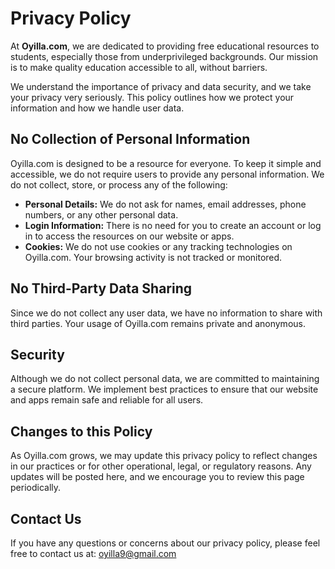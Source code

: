 # Privacy Policy

At **Oyilla.com**, we are dedicated to providing free educational resources to students, especially those from underprivileged backgrounds. Our mission is to make quality education accessible to all, without barriers.

We understand the importance of privacy and data security, and we take your privacy very seriously. This policy outlines how we protect your information and how we handle user data.

## No Collection of Personal Information

Oyilla.com is designed to be a resource for everyone. To keep it simple and accessible, we do not require users to provide any personal information. We do not collect, store, or process any of the following:

- **Personal Details:** We do not ask for names, email addresses, phone numbers, or any other personal data.
- **Login Information:** There is no need for you to create an account or log in to access the resources on our website or apps.
- **Cookies:** We do not use cookies or any tracking technologies on Oyilla.com. Your browsing activity is not tracked or monitored.

## No Third-Party Data Sharing

Since we do not collect any user data, we have no information to share with third parties. Your usage of Oyilla.com remains private and anonymous.

## Security

Although we do not collect personal data, we are committed to maintaining a secure platform. We implement best practices to ensure that our website and apps remain safe and reliable for all users.

## Changes to this Policy

As Oyilla.com grows, we may update this privacy policy to reflect changes in our practices or for other operational, legal, or regulatory reasons. Any updates will be posted here, and we encourage you to review this page periodically.

## Contact Us

If you have any questions or concerns about our privacy policy, please feel free to contact us at: oyilla9@gmail.com

